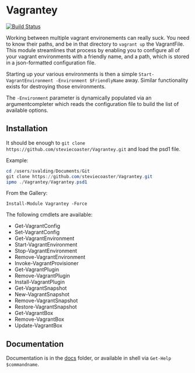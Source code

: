 # Vagrantey

[![Build Status](https://dev.azure.com/stephen0130/Vagrantey/_apis/build/status/Vagrantey?branchName=master)](https://dev.azure.com/stephen0130/Vagrantey/_build/latest?definitionId=17&branchName=master)

Working between multiple vagrant environements can really suck. You need to know their paths, and be in that directory to `vagrant up` the VagrantFile. This module streamlines that process by enabling you to configure all of your vagrant environments with a friendly name, and a path, which is stored in a json-formatted configuration file.

Starting up your various environments is then a simple `Start-VagrantEnvironment -Environment $FriendlyName` away. Similar functionality exists for destroying those environments.

The `-Environment` parameter is dynamically populated via an argumentcompleter which reads the configuration file to build the list of available options.

## Installation

It should be enough to `git clone https://github.com/steviecoaster/Vagrantey.git` and load the psd1 file.

Example:

```powershell
cd /users/svalding/Documents/Git
git clone https://github.com/steviecoaster/Vagrantey.git
ipmo ./Vagrantey/Vagrantey.psd1
```

From the Gallery:

`Install-Module Vagrantey -Force`

The following cmdlets are available:

- Get-VagrantConfig
- Set-VagrantConfig
- Get-VagrantEnvironment
- Start-VagrantEnvironment
- Stop-VagrantEnvironment
- Remove-VagrantEnvironment
- Invoke-VagrantProvisioner
- Get-VagrantPlugin
- Remove-VagrantPlugin
- Install-VagrantPlugin
- Get-VagrantSnapshot
- New-VagrantSnapshot
- Remove-VagrantSnapshot
- Restore-VagrantSnapshot
- Get-VagrantBox
- Remove-VagrantBox
- Update-VagrantBox

## Documentation

Documentation is in the [docs](/docs) folder, or available in shell via `Get-Help $commandname`.
